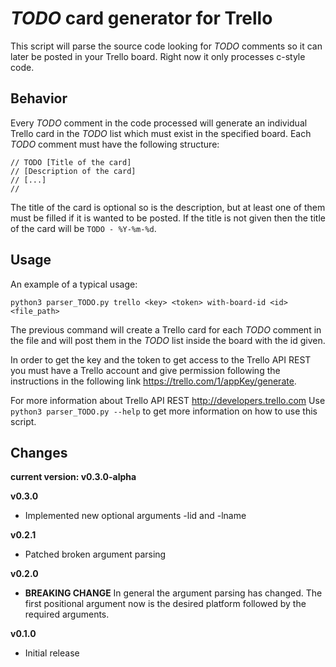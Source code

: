 # *TODO* card generator for Trello

This script will parse the source code looking for *TODO* comments so it can
later be posted in your Trello board. Right now it only processes c-style code.

## Behavior

Every *TODO* comment in the code processed will generate an individual Trello
card in the *TODO* list which must exist in the specified board. Each *TODO*
comment must have the following structure:
```
// TODO [Title of the card]
// [Description of the card]
// [...]
//
```
The title of the card is optional so is the description, but at least one of
them must be filled if it is wanted to be posted. If the title is not given
then the title of the card will be ```TODO - %Y-%m-%d```.

## Usage

An example of a typical usage:

```
python3 parser_TODO.py trello <key> <token> with-board-id <id> <file_path>
```
The previous command will create a Trello card for each *TODO* comment in the
file and will post them in the *TODO* list inside the board with the id given.

In order to get the key and the token to get access to the Trello API REST
you must have a Trello account and give permission following the instructions
in the following link https://trello.com/1/appKey/generate.

For more information about Trello API REST http://developers.trello.com
Use ```python3 parser_TODO.py --help``` to get more information on how to use
this script.

## Changes

**current version: v0.3.0-alpha**

**v0.3.0**

- Implemented new optional arguments -lid and -lname

**v0.2.1**

- Patched broken argument parsing

**v0.2.0**

- **BREAKING CHANGE** In general the argument parsing has changed. The first
positional argument now is the desired platform followed by the required
arguments.

**v0.1.0**

- Initial release
